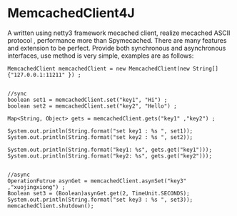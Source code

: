 MemcachedClient4J
===========

A written using netty3 framework mecached client, realize mecached ASCII protocol , performance more than Spymecached. There are many features and extension to be perfect. Provide both synchronous and asynchronous interfaces, use method is very simple, examples are as follows:

	MemcachedClient memcachedClient = new MemcachedClient(new String[]{"127.0.0.1:11211" }) ;
	
	
	//sync 
	boolean set1 = memcachedClient.set("key1", "Hi") ;
	boolean set2 = memcachedClient.set("key2", "Hello") ;
	
	Map<String, Object> gets = memcachedClient.gets("key1" ,"key2") ;
	
	System.out.println(String.format("set key1 : %s ", set1));
	System.out.println(String.format("set key2 : %s ", set2));
	
	System.out.println(String.format("key1: %s", gets.get("key1")));
	System.out.println(String.format("key2: %s", gets.get("key2")));
	
	
	//async
	OperationFutrue asynGet = memcachedClient.asynSet("key3" ,"xuojingxiong") ;
	Boolean set3 = (Boolean)asynGet.get(2, TimeUnit.SECONDS);
	System.out.println(String.format("set key3 : %s ", set3));
	memcachedClient.shutdown();



